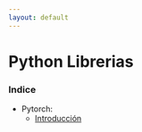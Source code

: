 ```yaml
---
layout: default
---
```

# Python Librerias
### Indice
* Pytorch:
    * [Introducción](./Pytorch/introduccion.md)